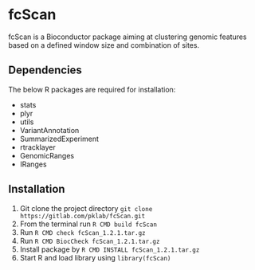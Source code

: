 fcScan
======

fcScan is a Bioconductor package aiming at clustering genomic features based on a defined window size and combination of sites.

Dependencies
-----------

The below R packages are required for installation:

+ stats
+ plyr
+ utils
+ VariantAnnotation
+ SummarizedExperiment
+ rtracklayer
+ GenomicRanges
+ IRanges

Installation
------------

1. Git clone the project directory `git clone https://gitlab.com/pklab/fcScan.git`
2. From the terminal run `R CMD build fcScan`
3. Run `R CMD check fcScan_1.2.1.tar.gz`
4. Run  `R CMD BiocCheck fcScan_1.2.1.tar.gz`
5. Install package by `R CMD INSTALL fcScan_1.2.1.tar.gz`
6. Start R and load library using `library(fcScan)`



